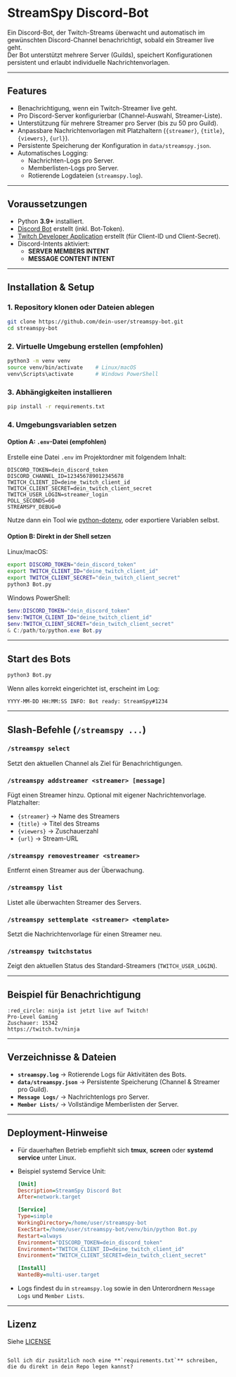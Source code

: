 
# StreamSpy Discord-Bot

Ein Discord-Bot, der Twitch-Streams überwacht und automatisch im gewünschten Discord-Channel benachrichtigt, sobald ein Streamer live geht.  
Der Bot unterstützt mehrere Server (Guilds), speichert Konfigurationen persistent und erlaubt individuelle Nachrichtenvorlagen.

---

## Features

- Benachrichtigung, wenn ein Twitch-Streamer live geht.
- Pro Discord-Server konfigurierbar (Channel-Auswahl, Streamer-Liste).
- Unterstützung für mehrere Streamer pro Server (bis zu 50 pro Guild).
- Anpassbare Nachrichtenvorlagen mit Platzhaltern (`{streamer}`, `{title}`, `{viewers}`, `{url}`).
- Persistente Speicherung der Konfiguration in `data/streamspy.json`.
- Automatisches Logging:
  - Nachrichten-Logs pro Server.
  - Memberlisten-Logs pro Server.
  - Rotierende Logdateien (`streamspy.log`).

---

## Voraussetzungen

- Python **3.9+** installiert.
- [Discord Bot](https://discord.com/developers/applications) erstellt (inkl. Bot-Token).
- [Twitch Developer Application](https://dev.twitch.tv/console/apps) erstellt (für Client-ID und Client-Secret).
- Discord-Intents aktiviert:
  - **SERVER MEMBERS INTENT**
  - **MESSAGE CONTENT INTENT**

---

## Installation & Setup

### 1. Repository klonen oder Dateien ablegen
```bash
git clone https://github.com/dein-user/streamspy-bot.git
cd streamspy-bot
````

### 2. Virtuelle Umgebung erstellen (empfohlen)

```bash
python3 -m venv venv
source venv/bin/activate    # Linux/macOS
venv\Scripts\activate       # Windows PowerShell
```

### 3. Abhängigkeiten installieren

```bash
pip install -r requirements.txt
```

### 4. Umgebungsvariablen setzen

#### Option A: `.env`-Datei (empfohlen)

Erstelle eine Datei `.env` im Projektordner mit folgendem Inhalt:

```env
DISCORD_TOKEN=dein_discord_token
DISCORD_CHANNEL_ID=123456789012345678
TWITCH_CLIENT_ID=deine_twitch_client_id
TWITCH_CLIENT_SECRET=dein_twitch_client_secret
TWITCH_USER_LOGIN=streamer_login
POLL_SECONDS=60
STREAMSPY_DEBUG=0
```

Nutze dann ein Tool wie [python-dotenv](https://pypi.org/project/python-dotenv/), oder exportiere Variablen selbst.

#### Option B: Direkt in der Shell setzen

Linux/macOS:

```bash
export DISCORD_TOKEN="dein_discord_token"
export TWITCH_CLIENT_ID="deine_twitch_client_id"
export TWITCH_CLIENT_SECRET="dein_twitch_client_secret"
python3 Bot.py
```

Windows PowerShell:

```powershell
$env:DISCORD_TOKEN="dein_discord_token"
$env:TWITCH_CLIENT_ID="deine_twitch_client_id"
$env:TWITCH_CLIENT_SECRET="dein_twitch_client_secret"
& C:/path/to/python.exe Bot.py
```

---

## Start des Bots

```bash
python3 Bot.py
```

Wenn alles korrekt eingerichtet ist, erscheint im Log:

```
YYYY-MM-DD HH:MM:SS INFO: Bot ready: StreamSpy#1234
```

---

## Slash-Befehle (`/streamspy ...`)

### `/streamspy select`

Setzt den aktuellen Channel als Ziel für Benachrichtigungen.

### `/streamspy addstreamer <streamer> [message]`

Fügt einen Streamer hinzu. Optional mit eigener Nachrichtenvorlage.
Platzhalter:

* `{streamer}` → Name des Streamers
* `{title}` → Titel des Streams
* `{viewers}` → Zuschauerzahl
* `{url}` → Stream-URL

### `/streamspy removestreamer <streamer>`

Entfernt einen Streamer aus der Überwachung.

### `/streamspy list`

Listet alle überwachten Streamer des Servers.

### `/streamspy settemplate <streamer> <template>`

Setzt die Nachrichtenvorlage für einen Streamer neu.

### `/streamspy twitchstatus`

Zeigt den aktuellen Status des Standard-Streamers (`TWITCH_USER_LOGIN`).

---

## Beispiel für Benachrichtigung

```text
:red_circle: ninja ist jetzt live auf Twitch!
Pro-Level Gaming
Zuschauer: 15342
https://twitch.tv/ninja
```

---

## Verzeichnisse & Dateien

* **`streamspy.log`** → Rotierende Logs für Aktivitäten des Bots.
* **`data/streamspy.json`** → Persistente Speicherung (Channel & Streamer pro Guild).
* **`Message Logs/`** → Nachrichtenlogs pro Server.
* **`Member Lists/`** → Vollständige Memberlisten der Server.

---

## Deployment-Hinweise

* Für dauerhaften Betrieb empfiehlt sich **tmux**, **screen** oder **systemd service** unter Linux.

* Beispiel systemd Service Unit:

  ```ini
  [Unit]
  Description=StreamSpy Discord Bot
  After=network.target

  [Service]
  Type=simple
  WorkingDirectory=/home/user/streamspy-bot
  ExecStart=/home/user/streamspy-bot/venv/bin/python Bot.py
  Restart=always
  Environment="DISCORD_TOKEN=dein_discord_token"
  Environment="TWITCH_CLIENT_ID=deine_twitch_client_id"
  Environment="TWITCH_CLIENT_SECRET=dein_twitch_client_secret"

  [Install]
  WantedBy=multi-user.target
  ```

* Logs findest du in `streamspy.log` sowie in den Unterordnern `Message Logs` und `Member Lists`.

---

## Lizenz

Siehe [LICENSE](LICENSE)

```

Soll ich dir zusätzlich noch eine **`requirements.txt`** schreiben, die du direkt in dein Repo legen kannst?
```
